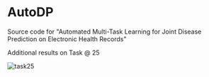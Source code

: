 # AutoDP
Source code for "Automated Multi-Task Learning for Joint Disease Prediction on Electronic Health Records"

Additional results on Task @ 25

![task25](https://github.com/SH-Src/AutoDP/assets/51844791/46dc8823-a74f-4c5e-9145-5ef84a04afbf)

